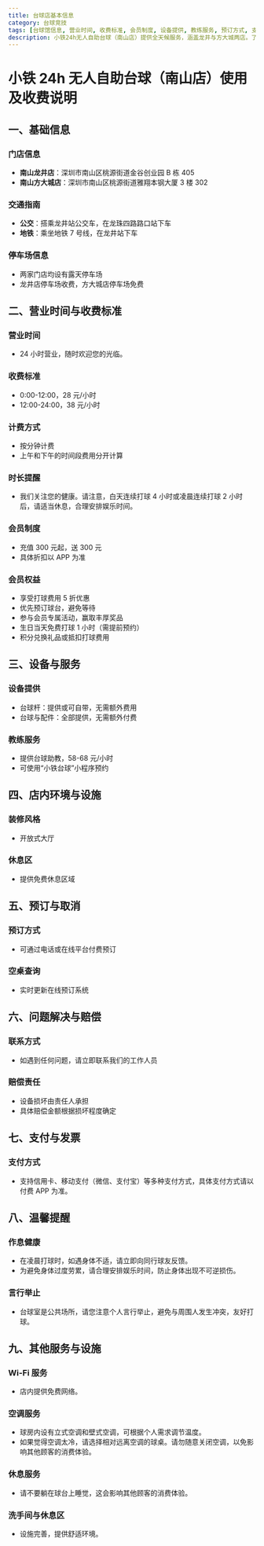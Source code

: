 ```yaml
---
title: 台球店基本信息
category: 台球竞技
tags: [台球馆信息, 营业时间, 收费标准, 会员制度, 设备提供, 教练服务, 预订方式, 支付方式, 温馨提醒]
description: 小铁24h无人自助台球（南山店）提供全天候服务，涵盖龙井与方大城两店。了解其营业时间、收费标准、会员制度及权益、设备提供、教练服务预订方式等详细信息，享受便捷的台球娱乐体验。支持多种支付方式，店内设施齐全，为您的健康与舒适考虑，合理安排娱乐时间，注意言行举止。
---
```

# 小铁 24h 无人自助台球（南山店）使用及收费说明

## 一、基础信息

### 门店信息
- **南山龙井店**：深圳市南山区桃源街道金谷创业园 B 栋 405
- **南山方大城店**：深圳市南山区桃源街道雅翔本钢大厦 3 楼 302

### 交通指南
- **公交**：搭乘龙井站公交车，在龙珠四路路口站下车
- **地铁**：乘坐地铁 7 号线，在龙井站下车

### 停车场信息
- 两家门店均设有露天停车场
- 龙井店停车场收费，方大城店停车场免费

## 二、营业时间与收费标准

### 营业时间
- 24 小时营业，随时欢迎您的光临。

### 收费标准
- 0:00-12:00，28 元/小时
- 12:00-24:00，38 元/小时

### 计费方式
- 按分钟计费
- 上午和下午的时间段费用分开计算

### 时长提醒
- 我们关注您的健康。请注意，白天连续打球 4 小时或凌晨连续打球 2 小时后，请适当休息，合理安排娱乐时间。

### 会员制度
- 充值 300 元起，送 300 元
- 具体折扣以 APP 为准

### 会员权益
- 享受打球费用 5 折优惠
- 优先预订球台，避免等待
- 参与会员专属活动，赢取丰厚奖品
- 生日当天免费打球 1 小时（需提前预约）
- 积分兑换礼品或抵扣打球费用

## 三、设备与服务

### 设备提供
- 台球杆：提供或可自带，无需额外费用
- 台球与配件：全部提供，无需额外付费

### 教练服务
- 提供台球助教，58-68 元/小时
- 可使用“小铁台球”小程序预约

## 四、店内环境与设施

### 装修风格
- 开放式大厅

### 休息区
- 提供免费休息区域

## 五、预订与取消

### 预订方式
- 可通过电话或在线平台付费预订

### 空桌查询
- 实时更新在线预订系统

## 六、问题解决与赔偿

### 联系方式
- 如遇到任何问题，请立即联系我们的工作人员

### 赔偿责任
- 设备损坏由责任人承担
- 具体赔偿金额根据损坏程度确定

## 七、支付与发票

### 支付方式
- 支持信用卡、移动支付（微信、支付宝）等多种支付方式，具体支付方式请以付费 APP 为准。

## 八、温馨提醒

### 作息健康
- 在凌晨打球时，如遇身体不适，请立即向同行球友反馈。
- 为避免身体过度劳累，请合理安排娱乐时间，防止身体出现不可逆损伤。

### 言行举止
- 台球室是公共场所，请您注意个人言行举止，避免与周围人发生冲突，友好打球。

## 九、其他服务与设施

### Wi-Fi 服务
- 店内提供免费网络。

### 空调服务
- 球房内设有立式空调和壁式空调，可根据个人需求调节温度。
- 如果觉得空调太冷，请选择相对远离空调的球桌。请勿随意关闭空调，以免影响其他顾客的消费体验。

### 休息服务
- 请不要躺在球台上睡觉，这会影响其他顾客的消费体验。

### 洗手间与休息区
- 设施完善，提供舒适环境。
